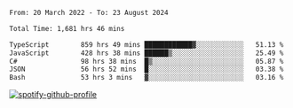 <!--START_SECTION:waka-->

```txt
From: 20 March 2022 - To: 23 August 2024

Total Time: 1,681 hrs 46 mins

TypeScript        859 hrs 49 mins ████████████▓░░░░░░░░░░░░   51.13 %
JavaScript        428 hrs 38 mins ██████▒░░░░░░░░░░░░░░░░░░   25.49 %
C#                98 hrs 38 mins  █▒░░░░░░░░░░░░░░░░░░░░░░░   05.87 %
JSON              56 hrs 52 mins  █░░░░░░░░░░░░░░░░░░░░░░░░   03.38 %
Bash              53 hrs 3 mins   ▓░░░░░░░░░░░░░░░░░░░░░░░░   03.16 %
```

<!--END_SECTION:waka-->
[![spotify-github-profile](https://spotify-github-profile.vercel.app/api/view?uid=c00zprrvy9xiloa9qnco3hmng&cover_image=true&theme=novatorem&show_offline=false&background_color=121212&bar_color=53b14f&bar_color_cover=false)](https://spotify-github-profile.vercel.app/api/view?uid=c00zprrvy9xiloa9qnco3hmng&redirect=true)



